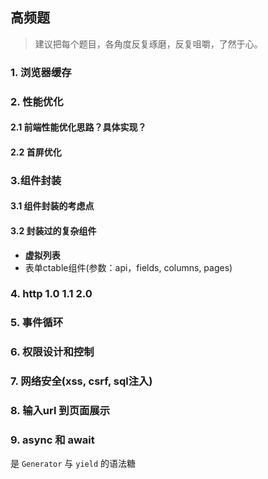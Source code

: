 ## 高频题

> 建议把每个题目，各角度反复琢磨，反复咀嚼，了然于心。

### 1. 浏览器缓存

### 2. 性能优化

#### 2.1 前端性能优化思路？具体实现？

#### 2.2 首屏优化

### 3.组件封装

#### 3.1 组件封装的考虑点

#### 3.2 封装过的复杂组件

- **虚拟列表**
- 表单ctable组件(参数：api，fields, columns, pages)

### 4. http 1.0 1.1 2.0

### 5. 事件循环

### 6. 权限设计和控制

### 7. 网络安全(xss, csrf, sql注入)

### 8. 输入url 到页面展示

### 9. async 和 await

是 `Generator` 与 `yield` 的语法糖
